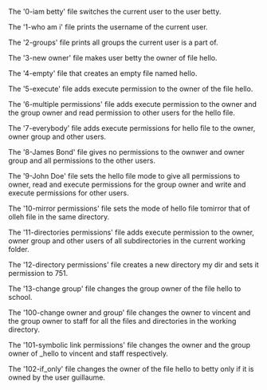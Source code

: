 The '0-iam betty' file switches the current user to the user betty.

The '1-who am i' file prints the username of the current user.

The '2-groups' file prints all groups the current user is a part of.

The '3-new owner' file makes user betty the owner of file hello.

The '4-empty' file that creates an empty file named hello.

The '5-execute' file adds execute permission to the owner of the file hello.

The '6-multiple permissions' file adds execute permission to the owner and the group owner and read permission to other users for the hello file.

The '7-everybody' file adds execute permissions for hello file to the owner, owner group and other users.

The '8-James Bond' file gives no permissions to the ownwer and owner group and all permissions to the other users.

The '9-John Doe' file sets the hello file mode to give all permissions to owner, read and execute permissions for the group owner and write and execute permissions for other users.

The '10-mirror permissions' file sets the mode of hello file tomirror that of olleh file in the same directory.

The '11-directories permissions' file adds execute permission to the owner, owner group and other users of all subdirectories in the current working folder.

The '12-directory permissions' file creates a new directory my dir and sets it permission to 751.

The '13-change group' file changes the group owner of the file hello to school.

The '100-change owner and group' file changes the owner to vincent and the group owner to staff for all the files and directories in the working directory.

The '101-symbolic link permissions' file changes  the owner and the group owner of _hello to vincent and staff respectively.

The '102-if_only' file changes the owner of the file hello to betty only if it is owned by the user guillaume.
